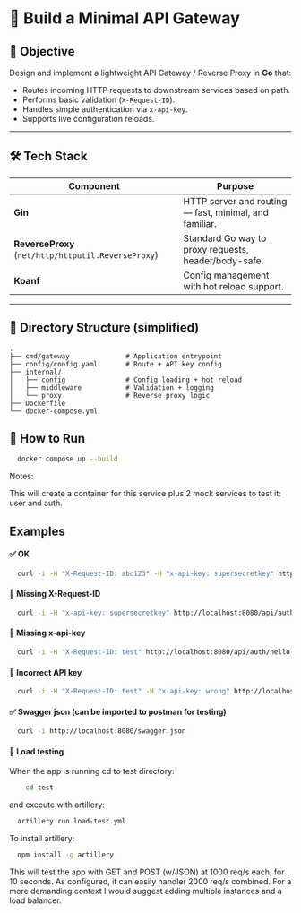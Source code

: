 # 🧱 Build a Minimal API Gateway

## 🎯 Objective

Design and implement a lightweight API Gateway / Reverse Proxy in **Go** that:

- Routes incoming HTTP requests to downstream services based on path.
- Performs basic validation (`X-Request-ID`).
- Handles simple authentication via `x-api-key`.
- Supports live configuration reloads.


---

## 🛠️ Tech Stack

| Component | Purpose |
|----------|---------|
| **Gin** | HTTP server and routing — fast, minimal, and familiar. |
| **ReverseProxy** (`net/http/httputil.ReverseProxy`) | Standard Go way to proxy requests, header/body-safe. |
| **Koanf** | Config management with hot reload support. |

---

## 📂 Directory Structure (simplified)

```
.
├── cmd/gateway              # Application entrypoint
├── config/config.yaml       # Route + API key config
├── internal/
│   ├── config               # Config loading + hot reload
│   ├── middleware           # Validation + logging
│   └── proxy                # Reverse proxy logic
├── Dockerfile
└── docker-compose.yml
```

## 🚀 How to Run

```bash
  docker compose up --build
```
Notes: 

This will create a container for this service plus 2 mock services to test it: user and auth.

##  Examples

#### ✅  OK
```bash
  curl -i -H "X-Request-ID: abc123" -H "x-api-key: supersecretkey" http://localhost:8080/api/auth/hello
```

#### 🚫 Missing X-Request-ID
```bash
  curl -i -H "x-api-key: supersecretkey" http://localhost:8080/api/auth/hello
```

#### 🚫 Missing x-api-key
```bash
  curl -i -H "X-Request-ID: test" http://localhost:8080/api/auth/hello
```

#### 🚫 Incorrect API key
```bash
  curl -i -H "X-Request-ID: test" -H "x-api-key: wrong" http://localhost:8080/api/auth/hello
```

#### ✅ Swagger json (can be imported to postman for testing)
```bash
  curl -i http://localhost:8080/swagger.json
```

#### 🚀 Load testing

When the app is running cd to test directory:

```bash
    cd test
```

and execute with artillery:

```bash
  artillery run load-test.yml
```

To install artillery:
```bash
  npm install -g artillery
```

This will test the app with GET and POST (w/JSON) at 1000 req/s each, for 10 seconds. As configured, it can easily handler 2000 req/s combined. For a more demanding context I would suggest adding multiple instances and a load balancer.

